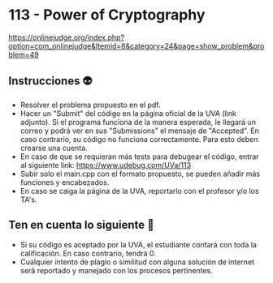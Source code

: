 # 113 - Power of Cryptography

https://onlinejudge.org/index.php?option=com_onlinejudge&Itemid=8&category=24&page=show_problem&problem=49

## Instrucciones 👽
- Resolver el problema propuesto en el pdf.
- Hacer un "Submit" del código en la página oficial de la UVA (link adjunto). Si el programa funciona de la manera esperada, le llegará un correo y podrá ver en sus "Submissions" el mensaje de "Accepted". En caso contrario, su código no funciona correctamente. Para esto deben crearse una cuenta.
- En caso de que se requieran más tests para debugear el código, entrar al siguiente link: https://www.udebug.com/UVa/113
- Subir solo el main.cpp con el formato propuesto, se pueden añadir más funciones y encabezados.
- En caso se caiga la página de la UVA, reportarlo con el profesor y/o los TA's.

## Ten en cuenta lo siguiente 🚀
- Si su código es aceptado por la UVA, el estudiante contará con toda la calificación. En caso contrario, tendrá 0.
- Cualquier intento de plagio o similitud con alguna solución de internet será reportado y manejado con los procesos pertinentes.
